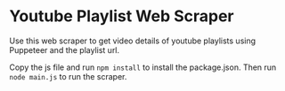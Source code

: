# Youtube Playlist Web Scraper

Use this web scraper to get video details of youtube playlists using Puppeteer and the playlist url.

Copy the js file and run `npm install` to install the package.json. Then run `node main.js` to run the scraper.
